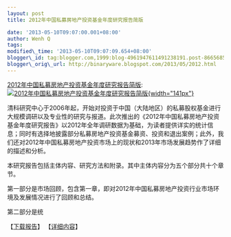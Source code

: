 ```yaml
--- 
layout: post 
title: 2012年中国私募房地产投资基金年度研究报告简版

date: '2013-05-10T09:07:00.001+08:00' 
author: Wenh Q
tags:
modified\_time: '2013-05-10T09:07:09.654+08:00' 
blogger\_id: tag:blogger.com,1999:blog-4961947611491238191.post-8665685828143801638
blogger\_orig\_url: http://binaryware.blogspot.com/2013/05/2012.html
---
```

[2012年中国私募房地产投资基金年度研究报告简版](http://research.pedaily.cn/report/free/825.shtml):
[![2012年中国私募房地产投资基金年度研究报告简版](http://www.zero2ipogroup.com/p/research/201304180526147963.jpg){width="141px"}](http://research.pedaily.cn/report/free/825.shtml)

清科研究中心于2006年起，开始对投资于中国（大陆地区）的私募股权基金进行大规模调研以及专业性的研究与报道。此次推出的《2012年中国私募房地产投资基金年度研究报告》以2012年全年调研数据为基础，为读者提供详实的统计信息；同时有选择地披露部分私募房地产投资基金募资、投资和退出案例；此外，我们还对2012年中国私募房地产投资市场上的现状和2013年市场发展趋势作了详细的描述和分析。



本研究报告包括主体内容、研究方法和附录。其中主体内容分为五个部分共十个章节。



第一部分是市场回顾，包含第一章，即对2012年中国私募房地产投资行业市场环境及发展情况进行了回顾和总结。



第二部分是统



【[下载报告](http://research.pedaily.cn/report/free/825.shtml)】
【[详细内容](http://research.pedaily.cn/report/free/825.shtml)】
